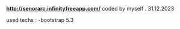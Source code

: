 **http://senorarc.infinityfreeapp.com/**
coded by myself . 31.12.2023

used techs :
  -bootstrap 5.3
